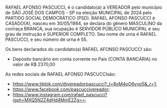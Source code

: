 RAFAEL AFONSO PASCUCCI, é o candidato(a) a VEREADOR pelo município de SÃO JOSÉ DOS CAMPOS - SP na eleição MUNICIPAL de 2024 pelo PARTIDO SOCIAL DEMOCRÁTICO (PSD). RAFAEL AFONSO PASCUCCI é CASADO(A), nasceu em 30/05/1984, se declara do gênero MASCULINO da cor/raça BRANCA, sua ocupação é SERVIDOR PÚBLICO MUNICIPAL e seu grau de instrução é SUPERIOR COMPLETO. Seu nome de urna é RAFAEL PASCUCCI, e seu número de urna é 55.

Os bens declarados do candidato(a) RAFAEL AFONSO PASCUCCI são: 
- Depósito bancário em conta corrente no País (CONTA BANCÁRIA) no valor de R$ 2370,00

As redes sociais de RAFAEL AFONSO PASCUCCIsão:
- https://www.tiktok.com/@vereadorpascucci?_t=8oM4oO6yvo5&_r=1;
- https://www.facebook.com/pascuccivereador;
- https://www.instagram.com/rafael_pascucci?igsh=MXQ5N2Z4dHd4MmE2Zg==;